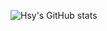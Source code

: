 ![Hsy's GitHub stats](https://github-readme-stats.vercel.app/api?username=Hsy-Intel&show_icons=true)
